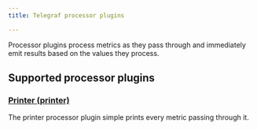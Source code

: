 ```yaml
---
title: Telegraf processor plugins

---
```


Processor plugins process metrics as they pass through and immediately emit results based on the values they process.

## Supported processor plugins

### [Printer (printer)](https://github.com/influxdata/telegraf/tree/release-1.4/plugins/processors/printer)

The printer processor plugin simple prints every metric passing through it.
